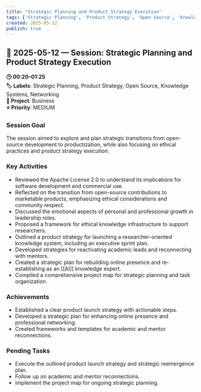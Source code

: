 ```yaml
---
title: "Strategic Planning and Product Strategy Execution"
tags: ['Strategic Planning', 'Product Strategy', 'Open Source', 'Knowledge Systems', 'Networking']
created: 2025-05-12
publish: true
---
```


## 📅 2025-05-12 — Session: Strategic Planning and Product Strategy Execution

**🕒 00:20–01:25**  
**🏷️ Labels**: Strategic Planning, Product Strategy, Open Source, Knowledge Systems, Networking  
**📂 Project**: Business  
**⭐ Priority**: MEDIUM  


### Session Goal
The session aimed to explore and plan strategic transitions from open-source development to productization, while also focusing on ethical practices and product strategy execution.

### Key Activities
- Reviewed the Apache License 2.0 to understand its implications for software development and commercial use.
- Reflected on the transition from open-source contributions to marketable products, emphasizing ethical considerations and community respect.
- Discussed the emotional aspects of personal and professional growth in leadership roles.
- Proposed a framework for ethical knowledge infrastructure to support researchers.
- Outlined a product strategy for launching a researcher-oriented knowledge system, including an executive sprint plan.
- Developed strategies for reactivating academic leads and reconnecting with mentors.
- Created a strategic plan for rebuilding online presence and re-establishing as an [[AI]] knowledge expert.
- Compiled a comprehensive project map for strategic planning and task organization.

### Achievements
- Established a clear product launch strategy with actionable steps.
- Developed a strategic plan for enhancing online presence and professional networking.
- Created frameworks and templates for academic and mentor reconnections.

### Pending Tasks
- Execute the outlined product launch strategy and strategic reemergence plan.
- Follow up on academic and mentor reconnections.
- Implement the project map for ongoing strategic planning.
